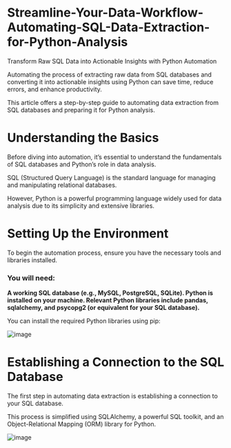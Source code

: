 # Streamline-Your-Data-Workflow-Automating-SQL-Data-Extraction-for-Python-Analysis

Transform Raw SQL Data into Actionable Insights with Python Automation

Automating the process of extracting raw data from SQL databases and converting it into actionable insights using Python can save time, reduce errors, and enhance productivity.

This article offers a step-by-step guide to automating data extraction from SQL databases and preparing it for Python analysis.

# Understanding the Basics

Before diving into automation, it’s essential to understand the fundamentals of SQL databases and Python’s role in data analysis.

SQL (Structured Query Language) is the standard language for managing and manipulating relational databases.

However, Python is a powerful programming language widely used for data analysis due to its simplicity and extensive libraries.

# Setting Up the Environment

To begin the automation process, ensure you have the necessary tools and libraries installed.

### You will need:

 **A working SQL database (e.g., MySQL, PostgreSQL, SQLite).
  Python is installed on your machine.
  Relevant Python libraries include pandas, sqlalchemy, and psycopg2 (or equivalent for your SQL database).**

  You can install the required Python libraries using pip:

![image](https://github.com/user-attachments/assets/69030e2b-33eb-4796-9631-3bb918b958e9)

# Establishing a Connection to the SQL Database


The first step in automating data extraction is establishing a connection to your SQL database.

This process is simplified using SQLAlchemy, a powerful SQL toolkit, and an Object-Relational Mapping (ORM) library for Python.

![image](https://github.com/user-attachments/assets/fbdddfa1-1531-41f6-aeb0-a7e849373857)
